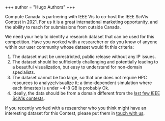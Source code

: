 +++
author = "Hugo Authors"
+++

Compute Canada is partnering with IEEE Vis to co-host the IEEE SciVis Contest in 2021. For us it is a great
international marketing opportunity, and the ability to reach for submissions from outside Canada.

We need your help to identify a research dataset that can be used for this competition. Have you worked with a
researcher or do you know of anyone within our user community whose dataset would fit this criteria:

1. The dataset must be unrestricted, public release without any IP issues.
1. The dataset should be sufficiently challenging and potentially leading to a beautiful visualization, but easy to
   understand for non-domain specialists.
1. The dataset cannot be too large, so that one does not require HPC resources to analyze/visualize it; a time-dependent
   simulation where each timestep is under ~4-8 GB is probably Ok.
1. Ideally, the data should be from a domain different from the [last few IEEE SciVis contests](../previous).

<!-- The details -- dataset, timeline, website -- of the 2021 Contest will be announced at the IEEE Vis conference (online -->
<!-- this year) in October 2020. So, over the next 1.5 months we need your help to reach out to Compute Canada researchers -->
<!-- running numerical simulations to find several good dataset candidates and then pick one for this competition. -->

<!-- IEEE has been running their Visualization Contests since 2004, while Compute Canada has been running the Visualize This -->
<!-- challenge since 2016. This joint contest is an exciting way to combine our efforts for one year in 2021. For domain -->
<!-- scientists, this is an opportunity to advertise their work and have someone create a stunning visualization showcasing -->
<!-- their research, a chance to crowdsource innovative visualization ideas and to apply new visualization techniques to -->
<!-- their data. The domain scientist will provide the dataset along with some background material (how to work with the data -->
<!-- and the problem description), will help us define the visualization-related tasks and perhaps help us answer questions -->
<!-- from prospective participants, and will also help in judging all submissions. -->

If you recently worked with a researcher who you think might have an interesting dataset for this Contest, please put
them in [touch with us](mailto:alex.razoumov@westgrid.ca).
